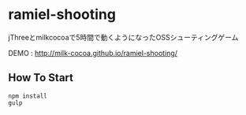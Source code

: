 # ramiel-shooting

jThreeとmilkcocoaで5時間で動くようになったOSSシューティングゲーム

DEMO : http://milk-cocoa.github.io/ramiel-shooting/

## How To Start

```
npm install
gulp
```
